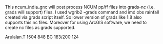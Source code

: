 This ncum_india_gnc will post process NCUM pp/ff files into grads-nc (i.e. grads will support) files.
I used wgrib2 -grads command and imd obs rainfall created via grads script itself.
So lower version of grads like 1.8 also supports this nc files.
Moreover for using ArcGIS software, we need to create nc files as grads supported.

Arulalan.T  1504 848 BC 183/200 124
